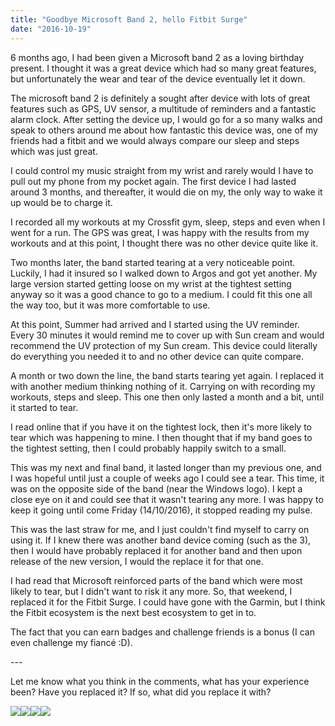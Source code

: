 ```yaml
---
title: "Goodbye Microsoft Band 2, hello Fitbit Surge"
date: "2016-10-19"
---
```


6 months ago, I had been given a Microsoft band 2 as a loving birthday present. I thought it was a great device which had so many great features, but unfortunately the wear and tear of the device eventually let it down.

The microsoft band 2 is definitely a sought after device with lots of great features such as GPS, UV sensor, a multitude of reminders and a fantastic alarm clock. After setting the device up, I would go for a so many walks and speak to others around me about how fantastic this device was, one of my friends had a fitbit and we would always compare our sleep and steps which was just great.

I could control my music straight from my wrist and rarely would I have to pull out my phone from my pocket again. The first device I had lasted around 3 months, and thereafter, it would die on my, the only way to wake it up would be to charge it.

I recorded all my workouts at my Crossfit gym, sleep, steps and even when I went for a run. The GPS was great, I was happy with the results from my workouts and at this point, I thought there was no other device quite like it.

Two months later, the band started tearing at a very noticeable point. Luckily, I had it insured so I walked down to Argos and got yet another. My large version started getting loose on my wrist at the tightest setting anyway so it was a good chance to go to a medium. I could fit this one all the way too, but it was more comfortable to use.

At this point, Summer had arrived and I started using the UV reminder. Every 30 minutes it would remind me to cover up with Sun cream and would recommend the UV protection of my Sun cream. This device could literally do everything you needed it to and no other device can quite compare.

A month or two down the line, the band starts tearing yet again. I replaced it with another medium thinking nothing of it. Carrying on with recording my workouts, steps and sleep. This one then only lasted a month and a bit, until it started to tear.

I read online that if you have it on the tightest lock, then it's more likely to tear which was happening to mine. I then thought that if my band goes to the tightest setting, then I could probably happily switch to a small.

This was my next and final band, it lasted longer than my previous one, and I was hopeful until just a couple of weeks ago I could see a tear. This time, it was on the opposite side of the band (near the Windows logo). I kept a close eye on it and could see that it wasn't tearing any more. I was happy to keep it going until come Friday (14/10/2016), it stopped reading my pulse.

This was the last straw for me, and I just couldn't find myself to carry on using it. If I knew there was another band device coming (such as the 3), then I would have probably replaced it for another band and then upon release of the new version, I would the replace it for that one.

I had read that Microsoft reinforced parts of the band which were most likely to tear, but I didn't want to risk it any more. So, that weekend, I replaced it for the Fitbit Surge. I could have gone with the Garmin, but I think the Fitbit ecosystem is the next best ecosystem to get in to.

The fact that you can earn badges and challenge friends is a bonus (I can even challenge my fiancé :D).

\---

Let me know what you think in the comments, what has your experience been? Have you replaced it? If so, what did you replace it with?

[![](//ws-eu.amazon-adsystem.com/widgets/q?_encoding=UTF8&ASIN=B01600EFHC&Format=_SL160_&ID=AsinImage&MarketPlace=GB&ServiceVersion=20070822&WS=1&tag=fitness0d08-21)](https://www.amazon.co.uk/Microsoft-Band-2-Medium-Black/dp/B01600EFHC/ref=as_li_ss_il?ie=UTF8&qid=1476821888&sr=8-1&keywords=microsoft+band+2&linkCode=li2&tag=fitness0d08-21&linkId=a8dd2d993148bc3045fe00ac9c698bbe)![](https://ir-uk.amazon-adsystem.com/e/ir?t=fitness0d08-21&l=li2&o=2&a=B01600EFHC)[![](//ws-eu.amazon-adsystem.com/widgets/q?_encoding=UTF8&ASIN=B00P9P6ZDW&Format=_SL160_&ID=AsinImage&MarketPlace=GB&ServiceVersion=20070822&WS=1&tag=fitness0d08-21)](https://www.amazon.co.uk/Fitbit-Surge-Ultimate-Fitness-Super/dp/B00P9P6ZDW/ref=as_li_ss_il?s=sports&ie=UTF8&qid=1476821952&sr=1-4&keywords=fitbit+surge&linkCode=li2&tag=fitness0d08-21&linkId=1d8e2f83a289cb2844e27294393a5baa)![](https://ir-uk.amazon-adsystem.com/e/ir?t=fitness0d08-21&l=li2&o=2&a=B00P9P6ZDW)
